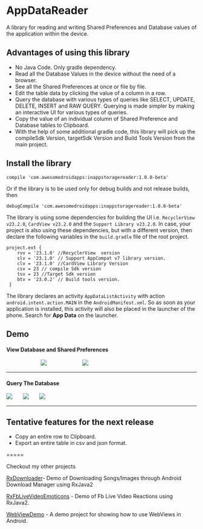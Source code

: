 # AppDataReader

A library for reading and writing Shared Preferences and Database values of the application within the device. 

## Advantages of using this library
* No Java Code. Only gradle dependency.
* Read all the Database Values in the device without the need of a browser.
* See all the Shared Preferences at once or file by file.
* Edit the table data by clicking the value of a column in a row.
* Query the database with various types of queries like SELECT, UPDATE, DELETE, INSERT and RAW QUERY. Querying is made simpler by making an interactive UI for various types of queries.
* Copy the value of an individual column of Shared Preference and Database tables to Clipboard.
* With the help of some additional gradle code, this library will pick up the compileSdk Version, targetSdk Version and  Build Tools Version from the main project.

## Install the library
```
compile 'com.awesomedroidapps:inappstoragereader:1.0.0-beta'
```
Or if the library is to be used only for debug builds and not release builds, then 
```
debugCompile 'com.awesomedroidapps:inappstoragereader:1.0.0-beta'
```

The library is using some dependencies for building the UI i.e. `RecyclerView v23.2.0`, `CardView v23.2.0` and the `Support Library v23.2.0`. In case, your project is also using these dependencies, but with a different version, then declare the following variables in the `build.gradle` file of the root project.

```
project.ext {
    rvv = '23.1.0' //RecyclerView  version
    slv = '23.1.0' // Support AppCompat v7 library version.
    clv = '23.1.0' //CardView Library Version
    csv = 23 // compile Sdk version
    tsv = 23 //Target Sdk version
    btv = '23.0.2' // Build tools version.
 }
```


The library declares an activity `AppDataListActivity` with action `android.intent.action.MAIN` in the `AndroidManifest.xml`. So as soon as your application is installed, this activity will also be placed in the launcher of the phone. Search for **App Data** on the launcher.

## Demo 

#### View Database and Shared Preferences

&nbsp; &nbsp; &nbsp;  &nbsp; &nbsp; &nbsp;&nbsp; &nbsp; &nbsp;  &nbsp; &nbsp; &nbsp; ![](images/demoSharedPreferences.png) &nbsp; &nbsp; &nbsp;  &nbsp; &nbsp; &nbsp; &nbsp; &nbsp; &nbsp;  &nbsp; &nbsp; &nbsp;![](images/demoDatabase.png)

***

#### Query The Database

![](images/demoSelectQuery.png) &nbsp; &nbsp; &nbsp; ![](images/demoRawQuery.png) &nbsp; &nbsp; &nbsp; ![](images/demoUpdateQuery.png)

***

## Tentative features for the next release

* Copy an entire row to Clipboard.
* Export an entire table in csv and json format.

=====

Checkout my other projects

[RxDownloader](https://github.com/Ansh1234/RxDownloader)- Demo of Downloading Songs/Images through Android Download Manager using RxJava2

[RxFbLiveVideoEmoticons](https://github.com/Ansh1234/RxFbLiveVideoEmoticons) - Demo of Fb Live Video Reactions using RxJava2. 

[WebViewDemo](https://github.com/Ansh1234/WebViewDemo) - A demo project for showing how to use WebViews in Android.


